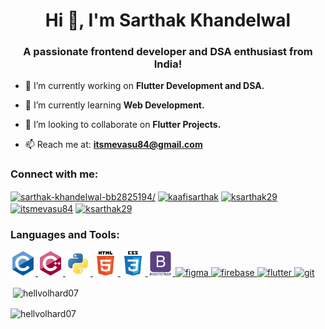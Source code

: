 <h1 align="center">Hi 👋, I'm Sarthak Khandelwal</h1>
<h3 align="center">A passionate frontend developer and DSA enthusiast from India!</h3>

- 🔭 I’m currently working on **Flutter Development and DSA.**

- 🌱 I’m currently learning **Web Development.**

- 👯 I’m looking to collaborate on **Flutter Projects.**

- 📫 Reach me at: **itsmevasu84@gmail.com**

<h3 align="left">Connect with me:</h3>
<p align="left">
<a href="https://linkedin.com/in/sarthak-khandelwal-bb2825194/" target="blank"><img align="center" src="https://raw.githubusercontent.com/rahuldkjain/github-profile-readme-generator/master/src/images/icons/Social/linked-in-alt.svg" alt="sarthak-khandelwal-bb2825194/" height="30" width="40" /></a>
<a href="https://instagram.com/kaafisarthak" target="blank"><img align="center" src="https://raw.githubusercontent.com/rahuldkjain/github-profile-readme-generator/master/src/images/icons/Social/instagram.svg" alt="kaafisarthak" height="30" width="40" /></a>
<a href="https://www.codechef.com/users/ksarthak29" target="blank"><img align="center" src="https://cdn.jsdelivr.net/npm/simple-icons@3.1.0/icons/codechef.svg" alt="ksarthak29" height="30" width="40" /></a>
<a href="https://www.hackerrank.com/itsmevasu84" target="blank"><img align="center" src="https://raw.githubusercontent.com/rahuldkjain/github-profile-readme-generator/master/src/images/icons/Social/hackerrank.svg" alt="itsmevasu84" height="30" width="40" /></a>
<a href="https://www.leetcode.com/ksarthak29" target="blank"><img align="center" src="https://raw.githubusercontent.com/rahuldkjain/github-profile-readme-generator/master/src/images/icons/Social/leet-code.svg" alt="ksarthak29" height="30" width="40" /></a>
</p>

<h3 align="left">Languages and Tools:</h3>
<p align="left"> <a href="https://www.cprogramming.com/" target="_blank"> <img src="https://raw.githubusercontent.com/devicons/devicon/master/icons/c/c-original.svg" alt="c" width="40" height="40"/> </a> <a href="https://www.w3schools.com/cpp/" target="_blank"> <img src="https://raw.githubusercontent.com/devicons/devicon/master/icons/cplusplus/cplusplus-original.svg" alt="cplusplus" width="40" height="40"/> </a> <a href="https://www.python.org" target="_blank"> <img src="https://raw.githubusercontent.com/devicons/devicon/master/icons/python/python-original.svg" alt="python" width="40" height="40"/> </a> <a href="https://www.w3.org/html/" target="_blank"> <img src="https://raw.githubusercontent.com/devicons/devicon/master/icons/html5/html5-original-wordmark.svg" alt="html5" width="40" height="40"/> </a> <a href="https://www.w3schools.com/css/" target="_blank"> <img src="https://raw.githubusercontent.com/devicons/devicon/master/icons/css3/css3-original-wordmark.svg" alt="css3" width="40" height="40"/> <a href="https://getbootstrap.com" target="_blank"> <img src="https://raw.githubusercontent.com/devicons/devicon/master/icons/bootstrap/bootstrap-plain-wordmark.svg" alt="bootstrap" width="40" height="40"/> </a>  </a> <a href="https://www.figma.com/" target="_blank"> <img src="https://www.vectorlogo.zone/logos/figma/figma-icon.svg" alt="figma" width="40" height="40"/> </a> <a href="https://firebase.google.com/" target="_blank"> <img src="https://www.vectorlogo.zone/logos/firebase/firebase-icon.svg" alt="firebase" width="40" height="40"/> </a> <a href="https://flutter.dev" target="_blank"> <img src="https://www.vectorlogo.zone/logos/flutterio/flutterio-icon.svg" alt="flutter" width="40" height="40"/> </a> <a href="https://git-scm.com/" target="_blank"> <img src="https://www.vectorlogo.zone/logos/git-scm/git-scm-icon.svg" alt="git" width="40" height="40"/> </a>   </p>


<p>&nbsp;<img align="center" src="https://github-readme-stats.vercel.app/api?username=hellvolhard07&show_icons=true&theme=dracula&locale=en" alt="hellvolhard07" /></p>


<p><img align="center" src="https://github-readme-streak-stats.herokuapp.com/?user=hellvolhard07&theme=dark" alt="hellvolhard07" /></p>

